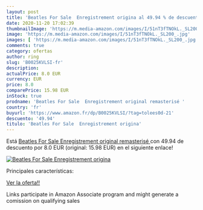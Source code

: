 ```yaml
---
layout: post
title: 'Beatles For Sale  Enregistrement origina al 49.94 % de descuento'
date: 2020-11-20 17:02:39
thumbnailImage: 'https://m.media-amazon.com/images/I/51nT3fTNOkL._SL200_.jpg'
image: 'https://m.media-amazon.com/images/I/51nT3fTNOkL._SL200_.jpg'
images: [ 'https://m.media-amazon.com/images/I/51nT3fTNOkL._SL200_.jpg' ]
comments: true
category: ofertas
author: ring
slug: 'B0025KVLSI-fr'
description:
actualPrice: 8.0 EUR
currency: EUR
price: 8.0
comparePrice: 15.98 EUR
inStock: true
prodname: 'Beatles For Sale  Enregistrement original remasterisé '
country: 'fr'
buyurl: 'https://www.amazon.fr/dp/B0025KVLSI/?tag=tolees0d-21'
descuento: '49.94'
titulo: 'Beatles For Sale  Enregistrement origina'
---
```


Está [Beatles For Sale  Enregistrement original remasterisé ](https://www.amazon.fr/dp/B0025KVLSI/?tag=tolees0d-21) con 49.94 de descuento por 8.0 EUR (original: 15.98 EUR) en el siguiente enlace!

[![Beatles For Sale  Enregistrement origina](https://m.media-amazon.com/images/I/51nT3fTNOkL._SL200_.jpg)](https://www.amazon.fr/dp/B0025KVLSI/?tag=tolees0d-21)

Principales características:


[Ver la oferta!!](https://www.amazon.fr/dp/B0025KVLSI/?tag=tolees0d-21)

Links participate in Amazon Associate program and might generate a comission on qualifying sales



